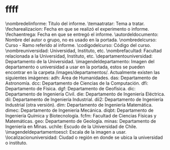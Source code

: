 # ffff
\nombredelinforme: Título del informe.
\temaatratar: Tema a tratar.
\fecharealizacion: Fecha en que se realizó el experimento o informe.
\fechaentrega: Fecha en que se entregó el informe.
\autordeldocumento: Nombre del autor o grupo, no es usado en la portada.
\nombredelcurso: Curso - Ramo referido al informe.
\codigodelcurso: Código del curso.
\nombreuniversidad: Universidad, Instituto, etc.
\nombrefacultad: Facultad relacionada a la Universidad, Instituto, etc.
\departamentouniversidad: Departamento de la Universidad.
\imagendeldepartamento: Imagen del departamento o universidad a usar en la portada, estos se pueden encontrar en la carpeta /images/departamentos/. Actualmente existen las siguientes imágenes:
adh: Área de Humanidades.
das: Departamento de Astronomía.
dcc: Departamento de Ciencias de la Computación.
dfi: Departamento de Física.
dgf: Departamento de Geofísica.
dic: Departamento de Ingeniería Civil.
die: Departamento de Ingeniería Eléctrica.
dii: Departamento de Ingeniería Industrial.
dii2: Departamento de Ingeniería Industrial (otra versión).
dim: Departamento de Ingeniería Matemática.
dimec: Departamento de Ingeniería Mecánica.
diqbt: Departamento de Ingeniería Química y Biotecnología.
fcfm: Facultad de Ciencias Físicas y Matemáticas.
geo: Departamento de Geología.
minas: Departamento de Ingeniería en Minas.
uchile: Escudo de la Universidad de Chile.
\imagendeldepartamentoescl: Escala de la imagen a usar.
\localizacionuniversidad: Ciudad o región en donde se ubica la universidad o instituto.
